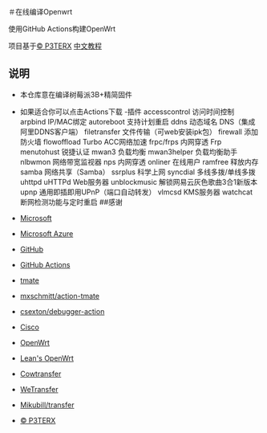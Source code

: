 ＃在线编译Openwrt

使用GitHub Actions构建OpenWrt

项目基于[© P3TERX](https://github.com/P3TERX/Actions-OpenWrt)
[中文教程](https://p3terx.com/archives/build-openwrt-with-github-actions.html)

## 说明

- 本仓库意在编译树莓派3B+精简固件
- 如果适合你可以点击Actions下载
-插件
accesscontrol  访问时间控制
arpbind  IP/MAC绑定
autoreboot  支持计划重启
ddns   动态域名 DNS（集成阿里DDNS客户端）
filetransfer  文件传输（可web安装ipk包）
firewall   添加防火墙
flowoffload  Turbo ACC网络加速
frpc/frps   内网穿透 Frp
menutohust 锐捷认证
mwan3   负载均衡
mwan3helper  负载均衡助手
nlbwmon   网络带宽监视器
nps 内网穿透 
onliner 在线用户
ramfree  释放内存
samba   网络共享（Samba）
ssrplus  科学上网
syncdial   多线多拨/单线多拨
uhttpd   uHTTPd Web服务器
unblockmusic  解锁网易云灰色歌曲3合1新版本
upnp   通用即插即用UPnP（端口自动转发）
vlmcsd  KMS服务器
watchcat  断网检测功能与定时重启
##感谢

- [Microsoft](https://www.microsoft.com)
- [Microsoft Azure](https://azure.microsoft.com)
- [GitHub](https://github.com)
- [GitHub Actions](https://github.com/features/actions)
- [tmate](https://github.com/tmate-io/tmate)
- [mxschmitt/action-tmate](https://github.com/mxschmitt/action-tmate)
- [csexton/debugger-action](https://github.com/csexton/debugger-action)
- [Cisco](https://www.cisco.com/)
- [OpenWrt](https://github.com/openwrt/openwrt)
- [Lean's OpenWrt](https://github.com/coolsnowwolf/lede)
- [Cowtransfer](https://cowtransfer.com)
- [WeTransfer](https://wetransfer.com/)
- [Mikubill/transfer](https://github.com/Mikubill/transfer)
- [© P3TERX](https://github.com/P3TERX/Actions-OpenWrt)

